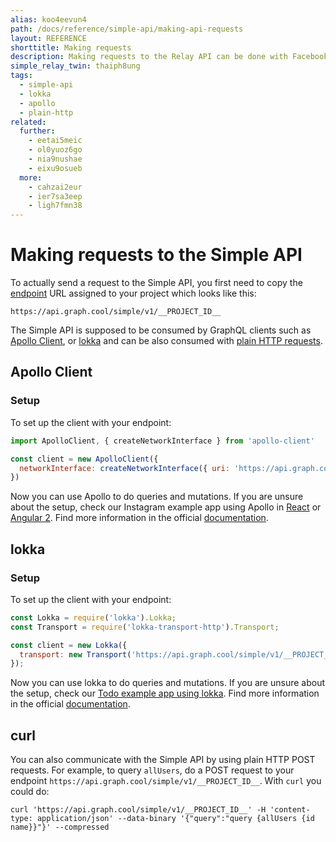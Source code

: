 ```yaml
---
alias: koo4eevun4
path: /docs/reference/simple-api/making-api-requests
layout: REFERENCE
shorttitle: Making requests
description: Making requests to the Relay API can be done with Facebook's GraphQL client Relay or any other GraphQL client such as Apollo, Lokka or plain http.
simple_relay_twin: thaiph8ung
tags:
  - simple-api
  - lokka
  - apollo
  - plain-http
related:
  further:
    - eetai5meic
    - ol0yuoz6go
    - nia9nushae
    - eixu9osueb
  more:
    - cahzai2eur
    - ier7sa3eep
    - ligh7fmn38
---
```


# Making requests to the Simple API

To actually send a request to the Simple API, you first need to copy the [endpoint](!alias-uh8shohxie#client-api-endpoints) URL assigned to your project which looks like this:

`https://api.graph.cool/simple/v1/__PROJECT_ID__`


The Simple API is supposed to be consumed by GraphQL clients such as [Apollo Client](#apollo-client), or [lokka](#lokka) and can be also consumed with [plain HTTP requests](#curl).

## Apollo Client

### Setup

To set up the client with your endpoint:

```javascript
import ApolloClient, { createNetworkInterface } from 'apollo-client'

const client = new ApolloClient({
  networkInterface: createNetworkInterface({ uri: 'https://api.graph.cool/simple/v1/__PROJECT_ID__' }),
})
```

Now you can use Apollo to do queries and mutations. If you are unsure about the setup, check our Instagram example app using Apollo in [React](https://github.com/graphcool-examples/react-apollo-instagram-example) or [Angular 2](https://github.com/graphcool-examples/angular-apollo-instagram-example). Find more information in the official [documentation](http://dev.apollodata.com/).

## lokka

### Setup

To set up the client with your endpoint:

```javascript
const Lokka = require('lokka').Lokka;
const Transport = require('lokka-transport-http').Transport;

const client = new Lokka({
  transport: new Transport('https://api.graph.cool/simple/v1/__PROJECT_ID__')
});
```

Now you can use lokka to do queries and mutations. If you are unsure about the setup, check our [Todo example app using lokka](https://github.com/graphcool-examples/react-lokka-todo-example). Find more information in the official  [documentation](https://github.com/kadirahq/lokka/blob/master/README.md).

## curl

You can also communicate with the Simple API by using plain HTTP POST requests. For example, to query `allUsers`, do a POST request to your endpoint `https://api.graph.cool/simple/v1/__PROJECT_ID__`. With `curl` you could do:

```
curl 'https://api.graph.cool/simple/v1/__PROJECT_ID__' -H 'content-type: application/json' --data-binary '{"query":"query {allUsers {id name}}"}' --compressed
```
